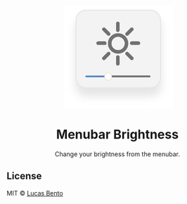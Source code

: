 <p align="center">
  <img alt="Menubar Brightness" title="Menubar Brightness" src="./media/logo.png" width="250" />
</p>

<h1 align="center">Menubar Brightness</h1>
<p align="center">
  Change your brightness from the menubar.
</p>


## License

MIT © [Lucas Bento](https://github.com/lucasbento)
